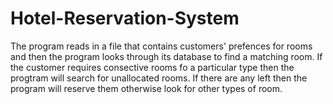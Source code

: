 # Hotel-Reservation-System

The program reads in a file that contains customers' prefences for rooms and then the program looks 
through its database to find a matching room. If the customer requires consective rooms fo a particular type then the progtram will search for unallocated rooms. If there are any left then the program will reserve them otherwise look for other types of room. 

